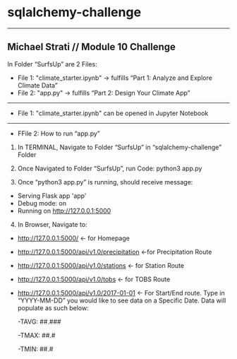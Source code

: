 # sqlalchemy-challenge

--------------------------------------------------------------------
Michael Strati // Module 10 Challenge
--------------------------------------------------------------------
In Folder “SurfsUp” are 2 Files:
- File 1: "climate_starter.ipynb" → fulfills “Part 1: Analyze and Explore Climate Data”
- File 2: "app.py" → fulfills “Part 2: Design Your Climate App”
--------------------------------------------------------------------
- File 1: "climate_starter.ipynb" can be opened in Jupyter Notebook
--------------------------------------------------------------------
- FFile 2: How to run “app.py”

1. In TERMINAL, Navigate to Folder “SurfsUp” in “sqlalchemy-challenge” Folder  

2. Once Navigated to Folder “SurfsUp”, run Code:  python3 app.py

3. Once “python3 app.py” is running, should receive message:
 * Serving Flask app 'app'
 * Debug mode: on
 * Running on http://127.0.0.1:5000

4. In Browser, Navigate to:
- http://127.0.0.1:5000/  ← for Homepage
- http://127.0.0.1:5000/api/v1.0/precipitation ←for Precipitation Route
- http://127.0.0.1:5000/api/v1.0/stations ← for Station Route
- http://127.0.0.1:5000/api/v1.0/tobs ← for TOBS Route
- http://127.0.0.1:5000/api/v1.0/2017-01-01 ← For Start/End route. Type in “YYYY-MM-DD” you would like to see data on a Specific Date. Data will populate as such below:
  
  -TAVG:  ##.###

  -TMAX:  ##.#

  -TMIN:  ##.#
